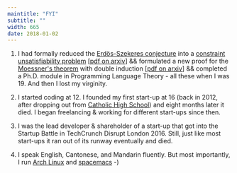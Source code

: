 ```yaml
---
maintitle: "FYI"
subtitle: ""
width: 665
date: 2018-01-02
---
```

1. I had formally reduced the [Erdös-Szekeres conjecture](http://www.openproblemgarden.org/op/erdos_szekeres_conjecture) into a [constraint unsatisfiability problem](https://en.wikipedia.org/wiki/Constraint_satisfaction_problem) [[pdf on arxiv](https://arxiv.org/abs/1511.02334)] && formulated a new proof for the [Moessner's theorem](http://mathworld.wolfram.com/MoessnersTheorem.html) with double induction [[pdf on arxiv](https://arxiv.org/abs/1602.01903)] && completed a Ph.D. module in Programming Language Theory - all these when I was 19. And then I lost my virginity.

2. I started coding at 12. I founded my first start-up at 16 (back in 2012, after dropping out from [Catholic High School](https://en.wikipedia.org/wiki/Catholic_High_School,_Singapore)) and eight months later it died. I began freelancing & working for different start-ups since then.

3. I was the lead developer & shareholder of a start-up that got into the Startup Battle in TechCrunch Disrupt London 2016. Still, just like most start-ups it ran out of its runway eventually and died.

4. I speak English, Cantonese, and Mandarin fluently. But most importantly, I run [Arch Linux](https://wiki.archlinux.org/index.php/Arch_is_the_best) and [spacemacs](http://spacemacs.org/) -)
